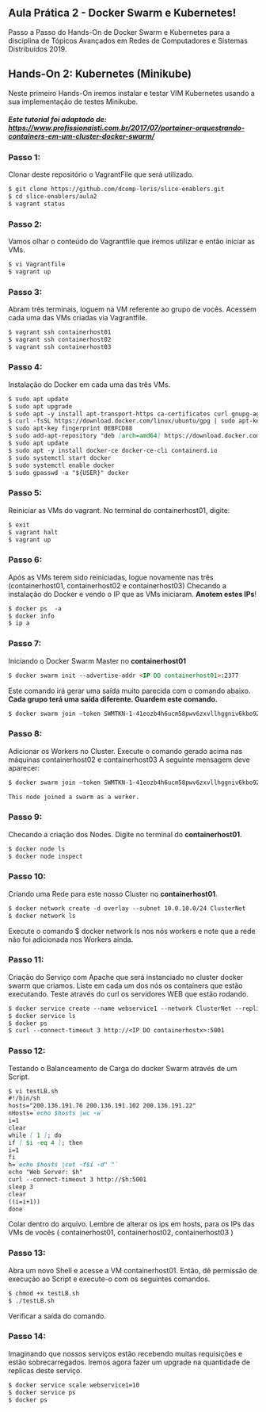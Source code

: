 ## Aula Prática 2 - Docker Swarm e Kubernetes!

Passo a Passo do Hands-On de Docker Swarm e Kubernetes para a disciplina de Tópicos Avançados em Redes de Computadores e Sistemas Distribuídos 2019. 


## Hands-On 2: Kubernetes (Minikube)
Neste primeiro Hands-On iremos instalar e testar VIM Kubernetes usando a sua implementação de testes Minikube. 

##### Este tutorial foi adaptado de: https://www.profissionaisti.com.br/2017/07/portainer-orquestrando-containers-em-um-cluster-docker-swarm/

### Passo 1: 
Clonar deste repositório o VagrantFile que será utilizado. 

```markdown
$ git clone https://github.com/dcomp-leris/slice-enablers.git
$ cd slice-enablers/aula2
$ vagrant status 
```

### Passo 2:
Vamos olhar o conteúdo do Vagrantfile que iremos utilizar e então iniciar as VMs.

```markdown
$ vi Vagrantfile
$ vagrant up 
```

### Passo 3:
Abram três terminais, loguem na VM referente ao grupo de vocês. 
Acessem cada uma das VMs criadas via Vagrantfile. 

```markdown
$ vagrant ssh containerhost01
$ vagrant ssh containerhost02
$ vagrant ssh containerhost03
```

### Passo 4:
Instalação do Docker em cada uma das três VMs.

```markdown
$ sudo apt update
$ sudo apt upgrade
$ sudo apt -y install apt-transport-https ca-certificates curl gnupg-agent software-properties-common
$ curl -fsSL https://download.docker.com/linux/ubuntu/gpg | sudo apt-key add -
$ sudo apt-key fingerprint 0EBFCD88
$ sudo add-apt-repository "deb [arch=amd64] https://download.docker.com/linux/ubuntu $(lsb_release -cs) stable"
$ sudo apt update
$ sudo apt -y install docker-ce docker-ce-cli containerd.io
$ sudo systemctl start docker
$ sudo systemctl enable docker
$ sudo gpasswd -a "${USER}" docker
```

### Passo 5: 
Reiniciar as VMs do vagrant. No terminal do containerhost01, digite: 

```markdown
$ exit
$ vagrant halt
$ vagrant up
```

### Passo 6:
Após as VMs terem sido reiniciadas, logue novamente nas três (containerhost01, containerhost02 e containerhost03)
Checando a instalação do Docker e vendo o IP que as VMs iniciaram. **Anotem estes IPs**!

```markdown
$ docker ps  -a
$ docker info
$ ip a
```

### Passo 7:
Iniciando o Docker Swarm Master no **containerhost01** 

```markdown
$ docker swarm init --advertise-addr <IP DO containerhost01>:2377
```
Este comando irá gerar uma saída muito parecida com o comando abaixo. 
**Cada grupo terá uma saída diferente. Guardem este comando.**

```markdown
$ docker swarm join –token SWMTKN-1-41eozb4h6ucm58pwv6zxvllhggniv6kbo92hyyhja9z07whmtb-62q0t8pc373ff576xlbxp8bjj <IP DO Master:Porta>
```

### Passo 8:
Adicionar os Workers no Cluster. Execute o comando gerado acima nas máquinas containerhost02 e containerhost03
A seguinte mensagem deve aparecer: 


```markdown
$ docker swarm join –token SWMTKN-1-41eozb4h6ucm58pwv6zxvllhggniv6kbo92hyyhja9z07whmtb-62q0t8pc373ff576xlbxp8bjj <IP DO Master:Porta>

This node joined a swarm as a worker.
```

### Passo 9:
Checando a criação dos Nodes. Digite no terminal do **containerhost01**.

```markdown
$ docker node ls	
$ docker node inspect
```

### Passo 10:
Criando uma Rede para este nosso Cluster no **containerhost01**.

```markdown
$ docker network create -d overlay --subnet 10.0.10.0/24 ClusterNet
$ docker network ls 
```

Execute o comando $ docker network ls nos nós workers e note que a rede não foi adicionada nos Workers ainda.

### Passo 11:
Criação do Serviço com Apache que será instanciado no cluster docker swarm que criamos.
Liste em cada um dos nós os containers que estão executando.
Teste através do curl os servidores WEB que estão rodando.

```markdown
$ docker service create --name webservice1 --network ClusterNet --replicas 3 -p 5001:80 francois/apache-hostname
$ docker service ls 
$ docker ps
$ curl --connect-timeout 3 http://<IP DO containerhostx>:5001
```

### Passo 12:
Testando o Balanceamento de Carga do docker Swarm através de um Script.

```markdown
$ vi testLB.sh
#!/bin/sh
hosts="200.136.191.76 200.136.191.102 200.136.191.22"
nHosts=`echo $hosts |wc -w`
i=1
clear
while [ 1 ]; do
if [ $i -eq 4 ]; then
i=1
fi
h=`echo $hosts |cut -f$i -d" "`
echo "Web Server: $h"
curl --connect-timeout 3 http://$h:5001
sleep 3
clear
((i=i+1))
done
```

Colar dentro do arquivo. Lembre de alterar os ips em hosts, para os IPs das VMs de vocês ( containerhost01, containerhost02, containerhost03 )

### Passo 13:
Abra um novo Shell e acesse a VM containerhost01.
Então, dê permissão de execução ao Script e execute-o com os seguintes comandos.

```markdown
$ chmod +x testLB.sh
$ ./testLB.sh
```

Verificar a saída do comando. 

### Passo 14:
Imaginando que nossos serviços estão recebendo muitas requisições e estão sobrecarregados.
Iremos agora fazer um upgrade na quantidade de replicas deste serviço.

```markdown
$ docker service scale webservice1=10
$ docker service ps
$ docker ps 
```














